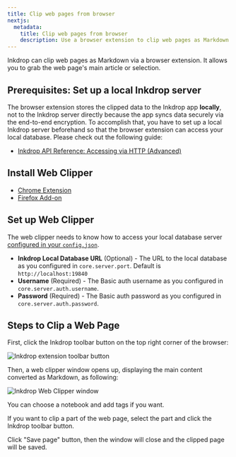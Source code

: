 ```yaml
---
title: Clip web pages from browser
nextjs:
  metadata:
    title: Clip web pages from browser
    description: Use a browser extension to clip web pages as Markdown
---
```


Inkdrop can clip web pages as Markdown via a browser extension.
It allows you to grab the web page's main article or selection.

## Prerequisites: Set up a local Inkdrop server

The browser extension stores the clipped data to the Inkdrop app **locally**, not to the Inkdrop server directly
because the app syncs data securely via the end-to-end encryption.
To accomplish that, you have to set up a local Inkdrop server beforehand so that the browser extension can access your local database.
Please check out the following guide:

- [Inkdrop API Reference: Accessing via HTTP (Advanced)](https://developers.inkdrop.app/guides/access-the-local-database#accessing-via-http-advanced)

## Install Web Clipper

- [Chrome Extension](https://chrome.google.com/webstore/detail/inkdrop-web-clipper/foeipofmnkjhlbojckgiecdffbfnnofj)
- [Firefox Add-on](https://addons.mozilla.org/en-US/firefox/addon/inkdrop-web-clipper/)

## Set up Web Clipper

The web clipper needs to know how to access your local database server [configured in your `config.json`](/manual/accessing-the-local-database/#accessing-via-http-advanced).

- **Inkdrop Local Database URL** (Optional) - The URL to the local database as you configured in `core.server.port`. Default is `http://localhost:19840`
- **Username** (Required) - The Basic auth username as you configured in `core.server.auth.username`.
- **Password** (Required) - The Basic auth password as you configured in `core.server.auth.password`.

## Steps to Clip a Web Page

First, click the Inkdrop toolbar button on the top right corner of the browser:

![Inkdrop extension toolbar button](/images/clipping-web-pages-from-browser_toolbar.png)

Then, a web clipper window opens up, displaying the main content converted as Markdown, as following:

![Inkdrop Web Clipper window](/images/clipping-web-pages-from-browser_window.png)

You can choose a notebook and add tags if you want.

If you want to clip a part of the web page, select the part and click the Inkdrop toolbar button.

Click "Save page" button, then the window will close and the clipped page will be saved.

